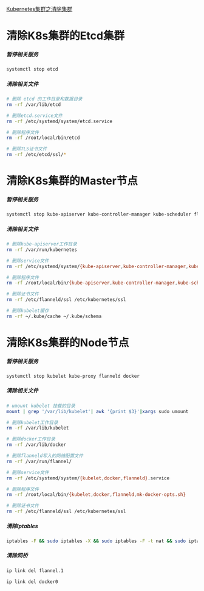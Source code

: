 [Kubernetes集群之清除集群](https://www.cnblogs.com/weifeng1463/p/12034701.html)



# 清除K8s集群的Etcd集群

##### 暂停相关服务

```bash
systemctl stop etcd
```

##### 清除相关文件

```bash
# 删除 etcd 的工作目录和数据目录
rm -rf /var/lib/etcd

# 删除etcd.service文件
rm -rf /etc/systemd/system/etcd.service

# 删除程序文件
rm -rf /root/local/bin/etcd

# 删除TLS证书文件
rm -rf /etc/etcd/ssl/*
```

# 清除K8s集群的Master节点

##### 暂停相关服务

```bash
systemctl stop kube-apiserver kube-controller-manager kube-scheduler flanneld
```

##### 清除相关文件

```bash
# 删除kube-apiserver工作目录
rm -rf /var/run/kubernetes

# 删除service文件
rm -rf /etc/systemd/system/{kube-apiserver,kube-controller-manager,kube-scheduler,flanneld}.service

# 删除程序文件
rm -rf /root/local/bin/{kube-apiserver,kube-controller-manager,kube-scheduler,flanneld,mk-docker-opts.sh}

# 删除证书文件
rm -rf /etc/flanneld/ssl /etc/kubernetes/ssl

# 删除kubelet缓存
rm -rf ~/.kube/cache ~/.kube/schema
```

# 清除K8s集群的Node节点

##### 暂停相关服务

```bash
systemctl stop kubelet kube-proxy flanneld docker
```

##### 清除相关文件

```bash
# umount kubelet 挂载的目录
mount | grep '/var/lib/kubelet'| awk '{print $3}'|xargs sudo umount

# 删除kubelet工作目录
rm -rf /var/lib/kubelet

# 删除docker工作目录
rm -rf /var/lib/docker

# 删除flanneld写入的网络配置文件
rm -rf /var/run/flannel/

# 删除service文件
rm -rf /etc/systemd/system/{kubelet,docker,flanneld}.service

# 删除程序文件
rm -rf /root/local/bin/{kubelet,docker,flanneld,mk-docker-opts.sh}

# 删除证书文件
rm -rf /etc/flanneld/ssl /etc/kubernetes/ssl
```

##### 清除Iptables

```bash
iptables -F && sudo iptables -X && sudo iptables -F -t nat && sudo iptables -X -t nat
```

##### 清除网桥

```bash
ip link del flannel.1

ip link del docker0
```

